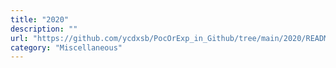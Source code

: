 ```yaml
---
title: "2020"
description: ""
url: "https://github.com/ycdxsb/PocOrExp_in_Github/tree/main/2020/README.md"
category: "Miscellaneous"
---
```


